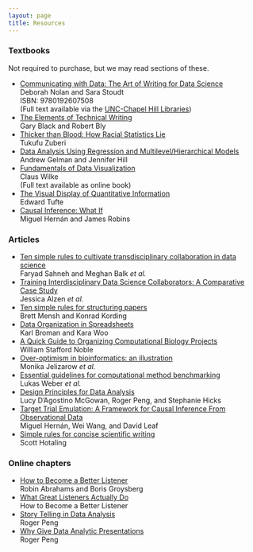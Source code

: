 ```yaml
---
layout: page
title: Resources
---
```


### Textbooks

Not required to purchase, but we may read sections of these.

* [Communicating with Data: The Art of Writing for Data Science](https://a.co/d/daBTkkR) <br/>
  Deborah Nolan and Sara Stoudt <br/>
  ISBN: 9780192607508 <br/>
  (Full text available via the [UNC-Chapel Hill Libraries](https://library.unc.edu))
* [The Elements of Technical Writing](https://a.co/d/0i6KCXe) <br/> 
  Gary Black and Robert Bly
* [Thicker than Blood: How Racial Statistics Lie](https://www.upress.umn.edu/book-division/books/thicker-than-blood) <br/> 
  Tukufu Zuberi
* [Data Analysis Using Regression and Multilevel/Hierarchical Models](http://www.stat.columbia.edu/~gelman/arm/) <br/>
  Andrew Gelman and Jennifer Hill
* [Fundamentals of Data Visualization](https://clauswilke.com/dataviz/) <br/>
  Claus Wilke <br/>
  (Full text available as online book)
* [The Visual Display of Quantitative Information](https://www.edwardtufte.com/tufte/books_vdqi) <br/>
  Edward Tufte
* [Causal Inference: What If](https://www.hsph.harvard.edu/miguel-hernan/causal-inference-book/) <br/>
  Miguel Hernán and James Robins

### Articles

* [Ten simple rules to cultivate transdisciplinary collaboration in data science](https://doi.org/10.1371/journal.pcbi.1008879) <br/>
  Faryad Sahneh and Meghan Balk *et al.*
* [Training Interdisciplinary Data Science Collaborators: A Comparative Case Study](https://doi.org/10.1080/26939169.2023.2191666) <br/>
  Jessica Alzen *et al.*
* [Ten simple rules for structuring papers](https://doi.org/10.1371/journal.pcbi.1005619) <br/>
  Brett Mensh and Konrad Kording
* [Data Organization in Spreadsheets](https://doi.org/10.1080/00031305.2017.1375989) <br/>
  Karl Broman and Kara Woo
* [A Quick Guide to Organizing Computational Biology Projects](https://doi.org/:10.1371/journal.pcbi.1000424) <br/>
  William Stafford Noble
* [Over-optimism in bioinformatics: an illustration](https://doi.org/10.1093/bioinformatics/btq323) <br/>
  Monika Jelizarow *et al.*
* [Essential guidelines for computational method benchmarking](https://doi.org/10.1186/s13059-019-1738-8) <br/>
  Lukas Weber *et al.*
* [Design Principles for Data Analysis](https://doi.org/10.1080/10618600.2022.2104290) <br/>
  Lucy D’Agostino McGowan, Roger Peng, and Stephanie Hicks
* [Target Trial Emulation: A Framework for Causal Inference From Observational Data](https//doi.org/10.1001/jama.2022.21383) <br/>
  Miguel Hernán, Wei Wang, and David Leaf
* [Simple rules for concise scientific writing](https://doi.org/10.1002/lol2.10165) <br/>
  Scott Hotaling

### Online chapters

* [How to Become a Better Listener ](https://hbr.org/2021/12/how-to-become-a-better-listener) <br/>
  Robin Abrahams and Boris Groysberg
* [What Great Listeners Actually Do](https://hbr.org/2016/07/what-great-listeners-actually-do) <br/>
  How to Become a Better Listener 
* [Story Telling in Data Analysis](https://rdpeng.org/ads2020/week-9.html) <br/>
  Roger Peng
* [Why Give Data Analytic Presentations](https://rdpeng.org/ads2020/week-12.html) <br/>
  Roger Peng
